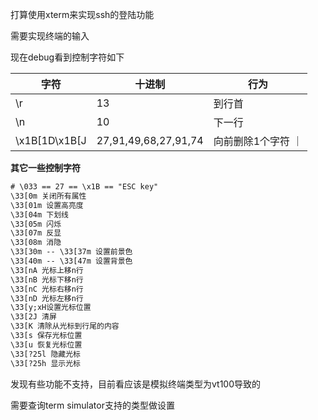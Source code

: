 
打算使用xterm来实现ssh的登陆功能

需要实现终端的输入

现在debug看到控制字符如下


| 字符 | 十进制 | 行为 |
| --- | --- | --- |
| \r | 13 | 到行首 |
| \n | 10 | 下一行 |
| \x1B[1D\x1B[J | 27,91,49,68,27,91,74 | 向前删除1个字符 ｜


**其它一些控制字符**

```txt
# \033 == 27 == \x1B == "ESC key"
\33[0m 关闭所有属性 
\33[01m 设置高亮度 
\33[04m 下划线 
\33[05m 闪烁 
\33[07m 反显 
\33[08m 消隐 
\33[30m -- \33[37m 设置前景色 
\33[40m -- \33[47m 设置背景色 
\33[nA 光标上移n行 
\33[nB 光标下移n行 
\33[nC 光标右移n行 
\33[nD 光标左移n行 
\33[y;xH设置光标位置 
\33[2J 清屏 
\33[K 清除从光标到行尾的内容 
\33[s 保存光标位置 
\33[u 恢复光标位置 
\33[?25l 隐藏光标 
\33[?25h 显示光标
```


发现有些功能不支持，目前看应该是模拟终端类型为vt100导致的

需要查询term simulator支持的类型做设置



